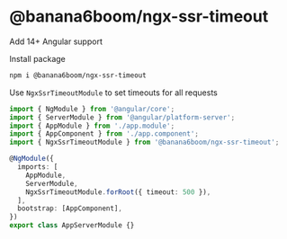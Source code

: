 # @banana6boom/ngx-ssr-timeout

Add 14+ Angular support

Install package

```bash
npm i @banana6boom/ngx-ssr-timeout
```

Use `NgxSsrTimeoutModule` to set timeouts for all requests

```ts
import { NgModule } from '@angular/core';
import { ServerModule } from '@angular/platform-server';
import { AppModule } from './app.module';
import { AppComponent } from './app.component';
import { NgxSsrTimeoutModule } from '@banana6boom/ngx-ssr-timeout';

@NgModule({
  imports: [
    AppModule,
    ServerModule,
    NgxSsrTimeoutModule.forRoot({ timeout: 500 }),
  ],
  bootstrap: [AppComponent],
})
export class AppServerModule {}
```
